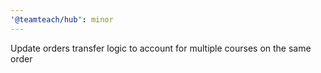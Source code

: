 ```yaml
---
'@teamteach/hub': minor
---
```


Update orders transfer logic to account for multiple courses on the same order
